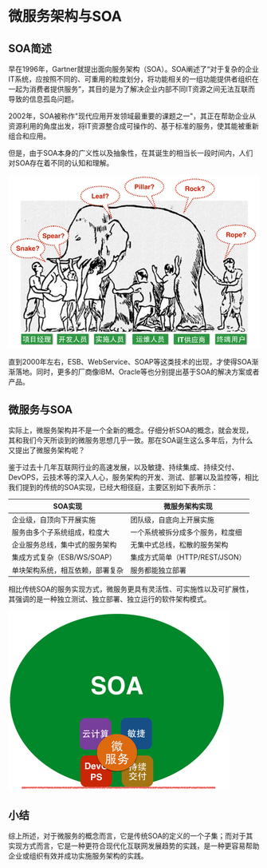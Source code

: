 # 微服务架构与SOA

## SOA简述

早在1996年，Gartner就提出面向服务架构（SOA）。SOA阐述了“对于复杂的企业IT系统，应按照不同的、可重用的粒度划分，将功能相关的一组功能提供者组织在一起为消费者提供服务”，其目的是为了解决企业内部不同IT资源之间无法互联而导致的信息孤岛问题。

2002年，SOA被称作"现代应用开发领域最重要的课题之一"，其正在帮助企业从资源利用的角度出发，将IT资源整合成可操作的、基于标准的服务，使其能被重新组合和应用。

但是，由于SOA本身的广义性以及抽象性，在其诞生的相当长一段时间内，人们对SOA存在着不同的认知和理解。

<img src="images/understanding-soa-800-600.png" />

直到2000年左右，ESB、WebService、SOAP等这类技术的出现，才使得SOA渐渐落地。同时，更多的厂商像IBM、Oracle等也分别提出基于SOA的解决方案或者产品。


## 微服务与SOA


实际上，微服务架构并不是一个全新的概念。仔细分析SOA的概念，就会发现，其和我们今天所谈到的微服务思想几乎一致。那在SOA诞生这么多年后，为什么又提出了微服务架构呢？

鉴于过去十几年互联网行业的高速发展，以及敏捷、持续集成、持续交付、DevOPS，云技术等的深入人心，服务架构的开发、测试、部署以及监控等，相比我们提到的传统的SOA实现，已经大相径庭，主要区别如下表所示：

SOA实现 | 微服务架构实现 |
----|----------|
企业级，自顶向下开展实施|团队级，自底向上开展实施|
服务由多个子系统组成，粒度大|一个系统被拆分成多个服务，粒度细|
企业服务总线，集中式的服务架构|无集中式总线，松散的服务架构|
集成方式复杂（ESB/WS/SOAP）|集成方式简单（HTTP/REST/JSON）|
单块架构系统，相互依赖，部署复杂|服务都能独立部署|

相比传统SOA的服务实现方式，微服务更具有灵活性、可实施性以及可扩展性，其强调的是一种独立测试、独立部署、独立运行的软件架构模式。

<img src="images/soa-and-microservice-500-360.png" />

## 小结

综上所述，对于微服务的概念而言，它是传统SOA的定义的一个子集；而对于其实现方式而言，它是一种更符合现代化互联网发展趋势的实践，是一种更容易帮助企业或组织有效并成功实施服务架构的实践。

